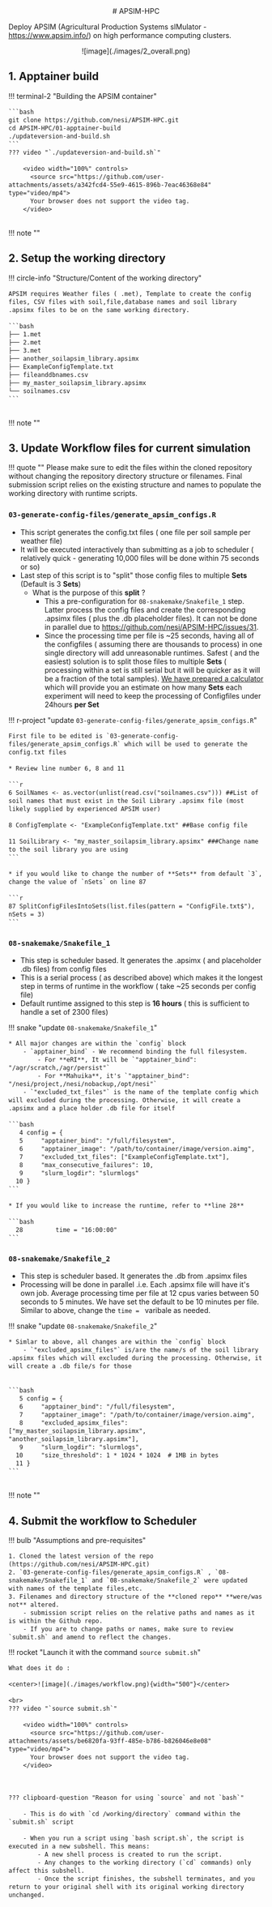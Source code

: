 <center>
# APSIM-HPC
</center>

Deploy APSIM (Agricultural Production Systems sIMulator - https://www.apsim.info/) on high performance computing clusters.

<center>
![image](./images/2_overall.png)
</center>

## 1. Apptainer build


!!! terminal-2 "Building the APSIM container"

    ```bash
    git clone https://github.com/nesi/APSIM-HPC.git
    cd APSIM-HPC/01-apptainer-build
    ./updateversion-and-build.sh
    ```
    ??? video "`./updateversion-and-build.sh`"

        <video width="100%" controls>
          <source src="https://github.com/user-attachments/assets/a342fcd4-55e9-4615-896b-7eac46368e84" type="video/mp4">
          Your browser does not support the video tag.
        </video>


<br>
!!! note ""

## 2. Setup the working directory 


!!! circle-info "Structure/Content of the working directory"

    APSIM requires Weather files ( .met), Template to create the config files, CSV files with soil,file,database names and soil library .apsimx files to be on the same working directory.

    ```bash
    ├── 1.met
    ├── 2.met
    ├── 3.met
    ├── another_soilapsim_library.apsimx
    ├── ExampleConfigTemplate.txt
    ├── fileanddbnames.csv
    ├── my_master_soilapsim_library.apsimx
    └── soilnames.csv
    ```
<br>
!!! note ""

## 3. Update Workflow files for current simulation

!!! quote ""
    Please make sure to edit the files within the cloned repository without changing the repository directory structure or filenames. Final submission script relies on the existing structure and names to populate the working directory with runtime scripts.


### `03-generate-config-files/generate_apsim_configs.R` 

* This script generates the config.txt files ( one file per soil sample per weather file)
* It will be executed interactively than submitting as a job to scheduler ( relatively quick -  generating 10,000 files will be done within 75 seconds or so)
* Last step of this script is to "split" those config files to multiple **Sets** (Default is 3 **Sets**)
    - What is the purpose of this **split** ?
        - This a pre-configuration for `08-snakemake/Snakefile_1` step. Latter process the config files and create the corresponding .apsimx files ( plus the .db placeholder files). It can not be done in parallel due to https://github.com/nesi/APSIM-HPC/issues/31. 
        - Since the processing time per file is ~25 seconds, having all of the configfiles ( assuming there are thousands to process) in one single directory will add unreasonable runtimes. Safest ( and the easiest) solution is to split those files to multiple **Sets** ( processing within a set is still serial but it will be quicker as it will be a fraction of the total samples). [We have prepared a calculator](https://nesi.github.io/APSIM-HPC/3-runtime-and-set-calculator/) which will provide you an estimate on how many **Sets** each experiment will need to keep the processing  of Configfiles under 24hours **per Set**



!!! r-project "update `03-generate-config-files/generate_apsim_configs.R`"

    First file to be edited is `03-generate-config-files/generate_apsim_configs.R` which will be used to generate the config.txt files

    * Review line number 6, 8 and 11 

    ```r
    6 SoilNames <- as.vector(unlist(read.csv("soilnames.csv"))) ##List of soil names that must exist in the Soil Library .apsimx file (most likely supplied by experienced APSIM user)

    8 ConfigTemplate <- "ExampleConfigTemplate.txt" ##Base config file

    11 SoilLibrary <- "my_master_soilapsim_library.apsimx" ###Change name to the soil library you are using
    ```
    
    * if you would like to change the number of **Sets** from default `3`, change the value of `nSets` on line 87

    ```r
    87 SplitConfigFilesIntoSets(list.files(pattern = "ConfigFile.txt$"), nSets = 3)
    ```
### `08-snakemake/Snakefile_1`

* This step is scheduler based. It generates the .apsimx ( and placeholder .db files) from config files
* This is a serial process  ( as described above) which makes it the longest step in terms of runtime in the workflow ( take ~25 seconds per config file)
* Default runtime assigned to this step is **16 hours** ( this is sufficient to handle a set of 2300 files)

!!! snake "update `08-snakemake/Snakefile_1`"

    * All major changes are within the `config` block
        - `apptainer_bind` - We recommend binding the full filesystem. 
            - For **eRI**, It will be `"apptainer_bind": "/agr/scratch,/agr/persist"`
            - For **Mahuika**, it's `"apptainer_bind": "/nesi/project,/nesi/nobackup,/opt/nesi"`
        - `"excluded_txt_files"` is the name of the template config which will excluded during the processing. Otherwise, it will create a .apsimx and a place holder .db file for itself

    ```bash
       4 config = {
       5     "apptainer_bind": "/full/filesystem",
       6     "apptainer_image": "/path/to/container/image/version.aimg",
       7     "excluded_txt_files": ["ExampleConfigTemplate.txt"],
       8     "max_consecutive_failures": 10,
       9     "slurm_logdir": "slurmlogs"
      10 }
    ```

    * If you would like to increase the runtime, refer to **line 28** 

    ```bash
      28         time = "16:00:00"
    ```
### `08-snakemake/Snakefile_2`

* This step is scheduler based. It generates the .db from .apsimx files
* Processing will be done in parallel .i.e. Each .apsimx file will have it's own job. Average processing time per file at 12 cpus varies between 50 seconds to 5 minutes. We have set the default to be 10 minutes per file. Similar to above, change the `time = ` varibale as needed.

!!! snake "update `08-snakemake/Snakefile_2`"

    * Simlar to above, all changes are within the `config` block
        - `"excluded_apsimx_files"` is/are the name/s of the soil library .apsimx files which will excluded during the processing. Otherwise, it will create a .db file/s for those


    ```bash
       5 config = {
       6     "apptainer_bind": "/full/filesystem",
       7     "apptainer_image": "/path/to/container/image/version.aimg",
       8     "excluded_apsimx_files": ["my_master_soilapsim_library.apsimx", "another_soilapsim_library.apsimx"],
       9     "slurm_logdir": "slurmlogs",
      10     "size_threshold": 1 * 1024 * 1024  # 1MB in bytes
      11 }
    ```
<br>
!!! note ""

## 4. Submit the workflow to Scheduler

!!! bulb "Assumptions and pre-requisites"

    1. Cloned the latest version of the repo (https://github.com/nesi/APSIM-HPC.git)
    2. `03-generate-config-files/generate_apsim_configs.R` , `08-snakemake/Snakefile_1` and `08-snakemake/Snakefile_2` were updated with names of the template files,etc. 
    3. Filenames and directory structure of the **cloned repo** **were/was not** altered.
        - submission script relies on the relative paths and names as it is within the Github repo.
        - If you are to change paths or names, make sure to review `submit.sh` and amend to reflect the changes.  

    
!!! rocket "Launch it with the command `source submit.sh`"

    What does it do : 
    
    <center>![image](./images/workflow.png){width="500"}</center>

    <br>
    ??? video "`source submit.sh`"

        <video width="100%" controls>
          <source src="https://github.com/user-attachments/assets/be6820fa-93ff-485e-b786-b826046e8e08" type="video/mp4">
          Your browser does not support the video tag.
        </video>

        

    ??? clipboard-question "Reason for using `source` and not `bash`"

        - This is do with `cd /working/directory` command within the `submit.sh` script

        - When you run a script using `bash script.sh`, the script is executed in a new subshell. This means:
            - A new shell process is created to run the script.
            - Any changes to the working directory (`cd` commands) only affect this subshell.
            - Once the script finishes, the subshell terminates, and you return to your original shell with its original working directory unchanged.
            
